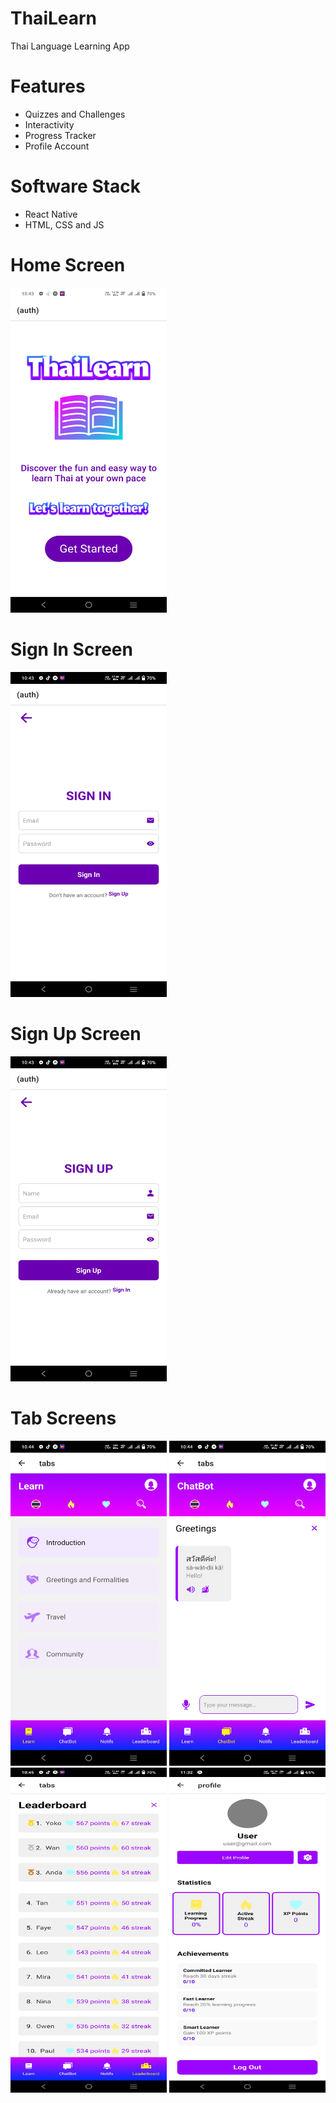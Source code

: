 # ThaiLearn
Thai Language Learning App

# Features
* Quizzes and Challenges
* Interactivity
* Progress Tracker
* Profile Account

# Software Stack
* React Native
* HTML, CSS and JS

# Home Screen
<img src="assets/images/s1.jpg" width="250" height="520">  

# Sign In Screen
<img src="assets/images/s2.jpg" width="250" height="520">  

# Sign Up Screen
<img src="assets/images/s3.jpg" width="250" height="520">  

# Tab Screens
<img src="assets/images/s4.jpg" width="250" height="520"> 
<img src="assets/images/s5.jpg" width="250" height="520"> 
<img src="assets/images/s6.jpg" width="250" height="520"> 
<img src="assets/images/s7.jpg" width="250" height="520"> 

